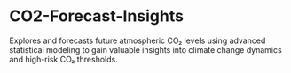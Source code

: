 # CO2-Forecast-Insights
Explores and forecasts future atmospheric CO₂ levels using advanced statistical modeling to gain valuable insights into climate change dynamics and high-risk CO₂ thresholds.
